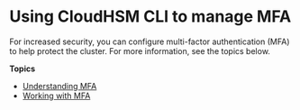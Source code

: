 # Using CloudHSM CLI to manage MFA<a name="login-mfa-token-sign"></a>

For increased security, you can configure multi\-factor authentication \(MFA\) to help protect the cluster\. For more information, see the topics below\.

**Topics**
+ [Understanding MFA](understand-mfa-cloudhsm-cli.md)
+ [Working with MFA](enable-mfa-cloudhsm-cli.md)